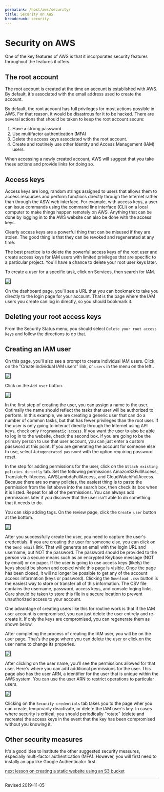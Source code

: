 ```yaml
---
permalink: /host/aws/security/
title: Security on AWS
breadcrumb: security
---
```


# Security on AWS

One of the key features of AWS is that it incorporates security features throughout the features it offers.

## The root account

The root account is created at the time an account is established with AWS.  By default, it's associated with the email address used to create the account.

By default, the root account has full privileges for most actions possible in AWS.  For that reason, it would be disastrous for it to be hacked.  There are several actions that should be taken to keep the root account secure:

1. Have a strong password
2. Use multifactor authentication (MFA)
3. Delete the access keys associated with the root account.
4. Create and routinely use other Identity and Access Management (IAM) users.

When accessing a newly created account, AWS will suggest that you take these actions and provide links for doing so.

## Access keys

Access keys are long, random strings assigned to users that allows them to access resources and perform functions directly through the Internet rather than through the ASW web interface.  For example, with access keys, a user can issue commands using the command line interface (CLI) on a local computer to make things happen remotely on AWS.  Anything that can be done by logging in to the AWS website can also be done with the access keys.  

Clearly access keys are a powerful thing that can be misused if they are stolen.  The good thing is that they can be revoked and regenerated at any time.  

The best practice is to delete the powerful access keys of the root user and create access keys for IAM users with limited privileges that are specific to a particular project. You'll have a chance to delete your root user keys later.



To create a user for a specific task, click on Services, then search for IAM.  

<img src="../images/security.png" style="border:1px solid black">

On the dashboard page, you'll see a URL that you can bookmark to take you directly to the login page for your account.  That is the page where the IAM users you create can log in directly, so you should bookmark it. 

## Deleting your root access keys

From the Security Status menu, you should select `Delete your root access keys` and follow the directions to do that.

## Creating an IAM user

On this page, you'll also see a prompt to create individual IAM users.  Click on the "Create individual IAM users" link, or `users` in the menu on the left..

<img src="../images/add-user-button.png" style="border:1px solid black">

Click on the `Add user` button.

<img src="../images/add-user-dialog.png" style="border:1px solid black">

In the first step of creating the user, you can assign a name to the user.  Optimally the name should reflect the tasks that user will be authorized to perform.  In this example, we are creating a generic user that can do a number of common tasks, but that has fewer privileges than the root user.  If the user is only going to interact directly through the Internet using API keys, check only `Programmatic access`.  If you want the user to also be able to log in to the website, check the second box.   If you are going to be the primary person to use that user account, you can just enter a custom password at this point.  If you are generating the account for someone else to use, select `Autogenerated password` with the option requiring password reset.  

In the step for adding permissions for the user, click on the `Attach existing policies directly` tab.  Set the following permissions AmazonS3FullAccess, TranslateFullAccess, AWSLambdaFullAccess, and CloudWatchFullAccess. Because there are so many policies, the easiest thing is to paste the permission from the list above into the search box, then check its box when it is listed.  Repeat for all of the permissions.  You can always add permissions later if you discover that the user isn't able to do something that it needs to do.

You can skip adding tags.  On the review page, click the `Create user` button at the bottom.

<img src="../images/user-creds.png" style="border:1px solid black">

After you successfully create the user, you need to capture the user's credentials.  If you are creating the user for someone else, you can click on the `Send email` link.  That will generate an email with the login URL and username, but NOT the password.  The password should be provided to the person via a secure means such as an encrypted Keybase message (NOT by email) or on paper. If the user is going to use access keys (likely) the keys should be shown and copied while this page is visible.  Once the page has been closed, it will no longer be possible to get any of the account access information (keys or password).  Clicking the `Download .csv` button is the easiest way to store or transfer all of this information.  The CSV file contains the username, password, access keys, and console loging links.  Care should be taken to store this file in a secure location to prevent unauthorized access to your account.  

One advantage of creating users like this for routine work is that if the IAM user account is compromised, you can just delete the user entirely and re-create it. If only the keys are compromised, you can regenerate them as shown below.

After completing the process of creating the IAM user, you will be on the user page.  That's the page where you can delete the user or click on the user name to change its properies.

<img src="../images/user-permissions-summary.png" style="border:1px solid black">

After clicking on the user name, you'll see the permissions allowed for that user.  Here's where you can add additional permissions for the user.  This page also has the user ARN, a identifier for the user that is unique within the AWS system.  You can use the user ARN to restrict operations to particular users.  

<img src="../images/user-access.png" style="border:1px solid black">

Clicking on the `Security credentials` tab takes you to the page wher you can create, temporarily deactivate, or delete the IAM user's key.  In cases where security is critical, you should periodically "rotate" (delete and recreate) the access keys in the event that the key has been compromised without you knowing it.

## Other security measures

It's a good idea to institute the other suggested security measures, especially multi-factor authentication (MFA).  However, you will first need to instally an app like Google Authenticator first.

[next lesson on creating a static website using an S3 bucket](../website/)

----
Revised 2019-11-05
